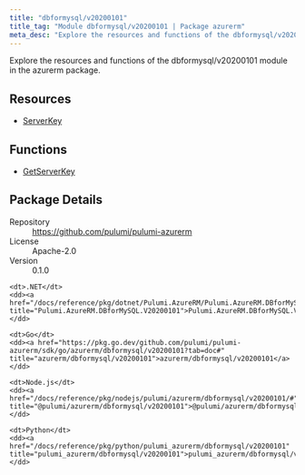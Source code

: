 ```yaml
---
title: "dbformysql/v20200101"
title_tag: "Module dbformysql/v20200101 | Package azurerm"
meta_desc: "Explore the resources and functions of the dbformysql/v20200101 module in the azurerm package."
---
```


<!-- WARNING: this file was generated by Pulumi Docs Generator. -->
<!-- Do not edit by hand unless you're certain you know what you are doing! -->

Explore the resources and functions of the dbformysql/v20200101 module in the azurerm package.

<h2 id="resources">Resources</h2>
<ul class="api">
    <li><a href="serverkey" title="ServerKey"><span class="symbol resource"></span>ServerKey</a></li>
</ul>

<h2 id="functions">Functions</h2>
<ul class="api">
    <li><a href="getserverkey" title="GetServerKey"><span class="symbol function"></span>GetServerKey</a></li>
</ul>

<h2 id="package-details">Package Details</h2>
<dl class="package-details">
	<dt>Repository</dt>
	<dd><a href="https://github.com/pulumi/pulumi-azurerm">https://github.com/pulumi/pulumi-azurerm</a></dd>
	<dt>License</dt>
	<dd>Apache-2.0</dd>
	<dt>Version</dt>
	<dd>0.1.0</dd>
</dl>



<dl class="tabular">

    <dt>.NET</dt>
    <dd><a href="/docs/reference/pkg/dotnet/Pulumi.AzureRM/Pulumi.AzureRM.DBforMySQL.V20200101.html" title="Pulumi.AzureRM.DBforMySQL.V20200101">Pulumi.AzureRM.DBforMySQL.V20200101</a></dd>

    <dt>Go</dt>
    <dd><a href="https://pkg.go.dev/github.com/pulumi/pulumi-azurerm/sdk/go/azurerm/dbformysql/v20200101?tab=doc#" title="azurerm/dbformysql/v20200101">azurerm/dbformysql/v20200101</a></dd>

    <dt>Node.js</dt>
    <dd><a href="/docs/reference/pkg/nodejs/pulumi/azurerm/dbformysql/v20200101/#" title="@pulumi/azurerm/dbformysql/v20200101">@pulumi/azurerm/dbformysql/v20200101</a></dd>

    <dt>Python</dt>
    <dd><a href="/docs/reference/pkg/python/pulumi_azurerm/dbformysql/v20200101" title="pulumi_azurerm/dbformysql/v20200101">pulumi_azurerm/dbformysql/v20200101</a></dd>

</dl>

